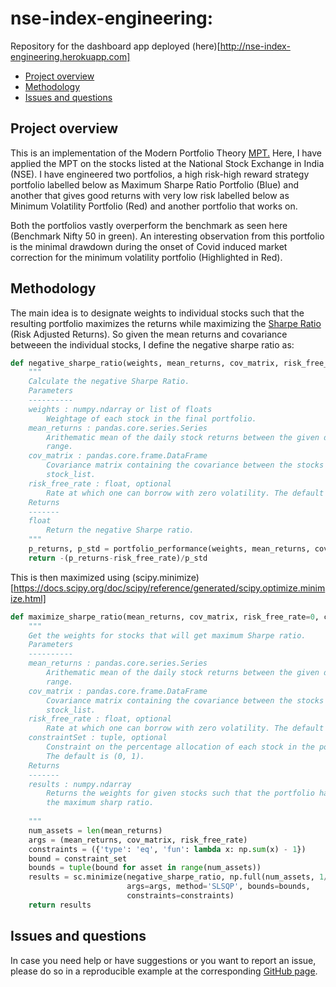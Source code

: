 # nse-index-engineering: 

Repository for the dashboard app deployed (here)[http://nse-index-engineering.herokuapp.com]

- [Project overview](#project-overview)
- [Methodology](#Methodology)
- [Issues and questions](#issues-and-questions)

## Project overview
This is an implementation of the Modern Portfolio Theory [MPT.](https://www.investopedia.com/terms/m/modernportfoliotheory.asp) 
Here, I have applied the MPT on the stocks listed at the National Stock Exchange in India (NSE). 
I have engineered two portfolios, a high risk-high reward strategy portfolio labelled below as Maximum Sharpe Ratio Portfolio (Blue) and another that gives good returns with very low risk labelled below as Minimum Volatility Portfolio (Red) and another portfolio that works on.

Both the portfolios vastly overperform the benchmark as seen here (Benchmark Nifty 50 in green). An interesting observation from this portfolio is the minimal drawdown during the onset of Covid induced market correction for the minimum volatility portfolio (Highlighted in Red).

## Methodology
The main idea is to designate weights to individual stocks such that the resulting portfolio maximizes the returns while maximizing the [Sharpe Ratio](https://en.wikipedia.org/wiki/Sharpe_ratio) (Risk Adjusted Returns).
So given the mean returns and covariance betweeen the individual stocks, I define the negative sharpe ratio as: 

```python
def negative_sharpe_ratio(weights, mean_returns, cov_matrix, risk_free_rate=0.0):
    """
    Calculate the negative Sharpe Ratio.
    Parameters
    ----------
    weights : numpy.ndarray or list of floats
        Weightage of each stock in the final portfolio.
    mean_returns : pandas.core.series.Series
        Arithematic mean of the daily stock returns between the given datetime 
        range.
    cov_matrix : pandas.core.frame.DataFrame
        Covariance matrix containing the covariance between the stocks in the 
        stock_list.
    risk_free_rate : float, optional
        Rate at which one can borrow with zero volatility. The default is 0.0.
    Returns
    -------
    float
        Return the negative Sharpe ratio.
    """
    p_returns, p_std = portfolio_performance(weights, mean_returns, cov_matrix)  
    return -(p_returns-risk_free_rate)/p_std
```
This is then maximized using (scipy.minimize)[https://docs.scipy.org/doc/scipy/reference/generated/scipy.optimize.minimize.html]
```python
def maximize_sharpe_ratio(mean_returns, cov_matrix, risk_free_rate=0, constraint_set=(0, 1)):
    """
    Get the weights for stocks that will get maximum Sharpe ratio.
    Parameters
    ----------
    mean_returns : pandas.core.series.Series
        Arithematic mean of the daily stock returns between the given datetime 
        range.
    cov_matrix : pandas.core.frame.DataFrame
        Covariance matrix containing the covariance between the stocks in the 
        stock_list.
    risk_free_rate : float, optional
        Rate at which one can borrow with zero volatility. The default is 0.0.
    constraintSet : tuple, optional
        Constraint on the percentage allocation of each stock in the portfolio. 
        The default is (0, 1).
    Returns
    -------
    results : numpy.ndarray
        Returns the weights for given stocks such that the portfolio has 
        the maximum sharp ratio.
        
    """
    num_assets = len(mean_returns)
    args = (mean_returns, cov_matrix, risk_free_rate)
    constraints = ({'type': 'eq', 'fun': lambda x: np.sum(x) - 1})
    bound = constraint_set
    bounds = tuple(bound for asset in range(num_assets))
    results = sc.minimize(negative_sharpe_ratio, np.full(num_assets, 1/num_assets), 
                          args=args, method='SLSQP', bounds=bounds, 
                          constraints=constraints)
    return results
```

## Issues and questions
In case you need help or have suggestions or you want to report an issue, please do so in a reproducible example at the corresponding [GitHub page](https://github.com/gshikhri/find-my-constellation/issues).
